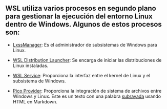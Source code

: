 ## WSL utiliza varios procesos en segundo plano para gestionar la ejecución del entorno Linux dentro de Windows. Algunos de estos procesos son:

* <u>LxssManager</u>: Es el administrador de subsistemas de Windows para Linux.

* <u>WSL Distribution Launcher</u>: Se encarga de iniciar las distribuciones de Linux instaladas.

* <u>WSL Service</u>: Proporciona la interfaz entre el kernel de Linux y el subsistema de Windows.

* <u>Pico Provider</u>: Proporciona la integración de sistema de archivos entre Windows y Linux.
Este es un texto con una palabra <u>subrayada</u> usando HTML en Markdown.
